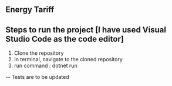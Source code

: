 Energy Tariff
------------
Steps to run the project [I have used Visual Studio Code as the code editor]
--
1. Clone the repository
2. In terminal, navigate to the cloned repository
3. run command : dotnet run



-- Tests are to be updated
